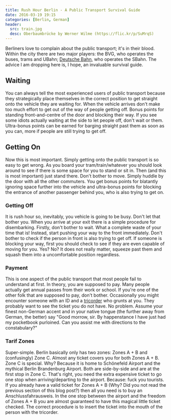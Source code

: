 ```yaml
--- 
title: Rush Hour Berlin - A Public Transport Survival Guide 
date: 2016-03-19 19:15 
categories: [Berlin, German] 
header: 
  src: train.jpg 
  desc: Oberbaumbrücke by Werner Wilme (https://flic.kr/p/SuMrqS) 
--- 
```

Berliners love to complain about the public transport; it's in their
blood. Within the city there are two major players: the BVG, who
operates the buses, trams and UBahn; [Deutsche
Bahn](http://www.s-bahn-berlin.de/en), who operates the SBahn. The
advice I am dropping here is, I hope, an invaluable survival guide.

## Waiting

You can always tell the most experienced users of public transport
because they strategically place themselves in the correct position to
get straight onto the vehicle they are waiting for. When the vehicle
arrives don't make too much effort to get out of the way of people
getting off. Bonus points for standing front-and-centre of the door
and blocking their way. If you see some idiots actually waiting at the
side to let people off, don't wait or them. Ultra-bonus points can be
earned for barging straight past them as soon as you can, more if
people are still trying to get off.

## Getting On

Now this is most important. Simply getting onto the public transport
is so easy to get wrong. As you board your tram/train/whatever you
should look around to see if there is some space for you to stand or
sit in. Then (and this is most important) just stand there. Don't
bother to move. Simply huddle by the door with all the other
commuters. You get bonus points for blatantly ignoring space further
into the vehicle and ultra-bonus points for blocking the entrance of
another passenger behind you, who is also trying to get on.

### Getting Off

It is rush hour so, inevitably, you vehicle is going to be busy. Don't
let that bother you. When you arrive at your exit there is a simple
procedure for disembarking. Firstly, don't bother to wait. What a
complete waste of your time that is! Instead, start pushing your way
to the front immediately. Don't bother to check if the person in front
is also trying to get off. If someone is blocking your way, first you
should check to see if they are even capable of moving for you. Yes?
No? It does not really matter, squeeze past them and squash them into
a uncomfortable position regardless.

### Payment

This is one aspect of the public transport that most people fail to
understand at first. In theory, you are supposed to pay. Many people
actually get annual passes from their work or school. If you're one of
the other folk that are supposed to pay, don't bother. Occasionally
you might encounter someone with an ID and a
[tricorder](https://en.wikipedia.org/wiki/Tricorder) who grunts at
you. They probably want to see the ticket you do not have. No
problem. Assume your finest non-German accent and in your native
tongue (the further away from German, the better) say "Good morrow,
sir. By happenstance I have just had my pocketbook purloined. Can you
assist me with directions to the constabulary?"

### Tarif Zones

Super-simple. Berlin basically only has two zones: Zones A + B and
(confusingly) Zone C. Almost any ticket covers you for both Zones A +
B. Zone C is special. Why? Because it is home to Schönefeld Airport
and the mythical Berlin Brandenburg Airport. Both are side-by-side and
are at the first stop in Zone C. That's right, you need the extra
expensive ticket to go one stop when arriving/departing to the
airport. Because: fuck you tourists. If you already have a valid
ticket for Zones A + B (Why? Did you not read the previous section of
this blog post?) then all you need is to buy an
Anschlussfahrausweis. In the one stop between the airport and the
freedom of Zones A + B you are almost guaranteed to have this magical
little ticket checked. The correct procedure is to insert the ticket
into the mouth of the person with the tricorder.